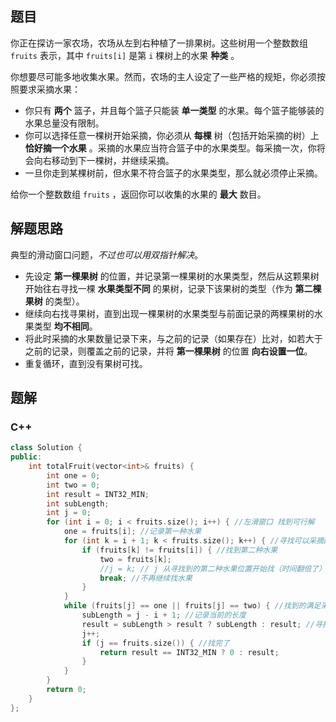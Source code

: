 ## 题目

你正在探访一家农场，农场从左到右种植了一排果树。这些树用一个整数数组 `fruits` 表示，其中 `fruits[i]` 是第 `i` 棵树上的水果 **种类** 。

你想要尽可能多地收集水果。然而，农场的主人设定了一些严格的规矩，你必须按照要求采摘水果：

- 你只有 **两个** 篮子，并且每个篮子只能装 **单一类型** 的水果。每个篮子能够装的水果总量没有限制。
- 你可以选择任意一棵树开始采摘，你必须从 **每棵** 树（包括开始采摘的树）上 **恰好摘一个水果** 。采摘的水果应当符合篮子中的水果类型。每采摘一次，你将会向右移动到下一棵树，并继续采摘。
- 一旦你走到某棵树前，但水果不符合篮子的水果类型，那么就必须停止采摘。

给你一个整数数组 `fruits` ，返回你可以收集的水果的 **最大** 数目。

## 解题思路

典型的滑动窗口问题，*不过也可以用双指针解决*。

- 先设定 **第一棵果树** 的位置，并记录第一棵果树的水果类型，然后从这颗果树开始往右寻找一棵 **水果类型不同** 的果树，记录下该果树的类型（作为 **第二棵果树** 的类型）。
- 继续向右找寻果树，直到出现一棵果树的水果类型与前面记录的两棵果树的水果类型 **均不相同**。
- 将此时采摘的水果数量记录下来，与之前的记录（如果存在）比对，如若大于之前的记录，则覆盖之前的记录，并将 **第一棵果树** 的位置 **向右设置一位**。
- 重复循环，直到没有果树可找。

## 题解

### C++

```C++
class Solution {
public:
    int totalFruit(vector<int>& fruits) {
        int one = 0;
        int two = 0;
        int result = INT32_MIN;
        int subLength;
        int j = 0;
        for (int i = 0; i < fruits.size(); i++) { //左滑窗口 找到可行解
            one = fruits[i]; //记录第一种水果
            for (int k = i + 1; k < fruits.size(); k++) { //寻找可以采摘的第二种水果
                if (fruits[k] != fruits[i]) { //找到第二种水果
                    two = fruits[k];
                    //j = k; // j 从寻找到的第二种水果位置开始找（时间翻倍了）
                    break; //不再继续找水果
                }
            }
            while (fruits[j] == one || fruits[j] == two) { //找到的满足采摘的两种水果
                subLength = j - i + 1; //记录当前的长度
                result = subLength > result ? subLength : result; //寻找最优解
                j++;
                if (j == fruits.size()) { //找完了
                    return result == INT32_MIN ? 0 : result;
                }
            } 
        }
        return 0;
    }
};
```

